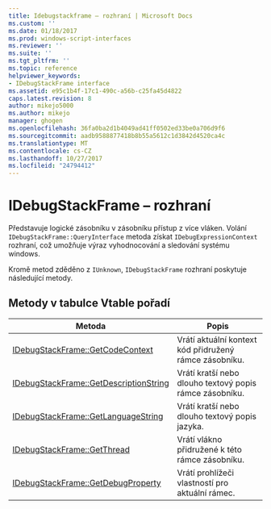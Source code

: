 ```yaml
---
title: Idebugstackframe – rozhraní | Microsoft Docs
ms.custom: ''
ms.date: 01/18/2017
ms.prod: windows-script-interfaces
ms.reviewer: ''
ms.suite: ''
ms.tgt_pltfrm: ''
ms.topic: reference
helpviewer_keywords:
- IDebugStackFrame interface
ms.assetid: e95c1b4f-17c1-490c-a56b-c25fa45d4822
caps.latest.revision: 8
author: mikejo5000
ms.author: mikejo
manager: ghogen
ms.openlocfilehash: 36fa0ba2d1b4049ad41ff0502ed33be0a706d9f6
ms.sourcegitcommit: aadb9588877418b8b55a5612c1d3842d4520ca4c
ms.translationtype: MT
ms.contentlocale: cs-CZ
ms.lasthandoff: 10/27/2017
ms.locfileid: "24794412"
---
```

# <a name="idebugstackframe-interface"></a>IDebugStackFrame – rozhraní
Představuje logické zásobníku v zásobníku přístup z více vláken. Volání `IDebugStackFrame::QueryInterface` metoda získat `IDebugExpressionContext` rozhraní, což umožňuje výraz vyhodnocování a sledování systému windows.  
  
 Kromě metod zděděno z `IUnknown`, `IDebugStackFrame` rozhraní poskytuje následující metody.  
  
## <a name="methods-in-vtable-order"></a>Metody v tabulce Vtable pořadí  
  
|Metoda|Popis|  
|------------|-----------------|  
|[IDebugStackFrame::GetCodeContext](../../winscript/reference/idebugstackframe-getcodecontext.md)|Vrátí aktuální kontext kód přidružený rámce zásobníku.|  
|[IDebugStackFrame::GetDescriptionString](../../winscript/reference/idebugstackframe-getdescriptionstring.md)|Vrátí kratší nebo dlouho textový popis rámce zásobníku.|  
|[IDebugStackFrame::GetLanguageString](../../winscript/reference/idebugstackframe-getlanguagestring.md)|Vrátí kratší nebo dlouho textový popis jazyka.|  
|[IDebugStackFrame::GetThread](../../winscript/reference/idebugstackframe-getthread.md)|Vrátí vlákno přidružené k této rámce zásobníku.|  
|[IDebugStackFrame::GetDebugProperty](../../winscript/reference/idebugstackframe-getdebugproperty.md)|Vrátí prohlížeči vlastností pro aktuální rámec.|